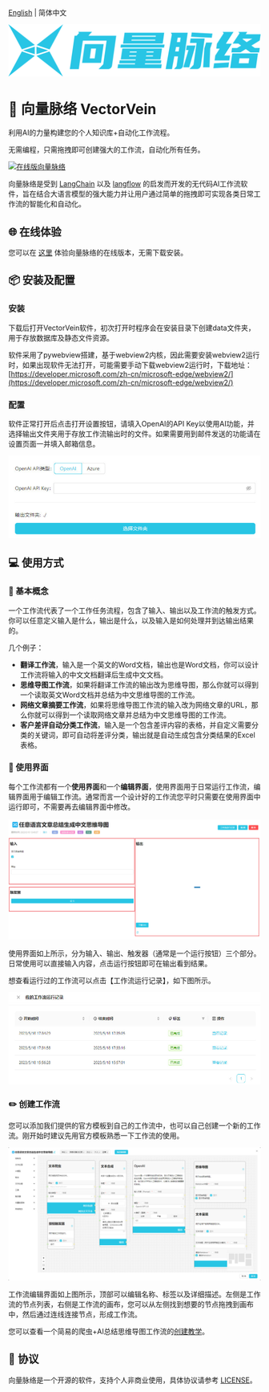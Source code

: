 [English](README_en.md) | 简体中文

[![向量脉络](resources/images/vector-vein-with-text-primary-zh.svg)](https://vectorvein.com)

# 🔀 向量脉络 VectorVein

利用AI的力量构建您的个人知识库+自动化工作流程。

无需编程，只需拖拽即可创建强大的工作流，自动化所有任务。

[![在线版向量脉络](resources/images/demo-zh.gif)](https://github.com/AndersonBY/vector-vein)

向量脉络是受到 [LangChain](https://github.com/hwchase17/langchain) 以及 [langflow](https://github.com/logspace-ai/langflow) 的启发而开发的无代码AI工作流软件，旨在结合大语言模型的强大能力并让用户通过简单的拖拽即可实现各类日常工作流的智能化和自动化。

## 🌐 在线体验

您可以在 [这里](https://vectorvein.com) 体验向量脉络的在线版本，无需下载安装。

## 📦 安装及配置

### 安装

下载后打开VectorVein软件，初次打开时程序会在安装目录下创建data文件夹，用于存放数据库及静态文件资源。

软件采用了pywebview搭建，基于webview2内核，因此需要安装webview2运行时，如果出现软件无法打开，可能需要手动下载webview2运行时，下载地址：[https://developer.microsoft.com/zh-cn/microsoft-edge/webview2/](https://developer.microsoft.com/zh-cn/microsoft-edge/webview2/)

### 配置

软件正常打开后点击打开设置按钮，请填入OpenAI的API Key以使用AI功能，并选择输出文件夹用于存放工作流输出时的文件。如果需要用到邮件发送的功能请在设置页面一并填入邮箱信息。

![设置](resources/images/settings1-zh.jpg)

## 💻 使用方式

### 📖 基本概念

一个工作流代表了一个工作任务流程，包含了输入、输出以及工作流的触发方式。你可以任意定义输入是什么，输出是什么，以及输入是如何处理并到达输出结果的。

几个例子：

- **翻译工作流**，输入是一个英文的Word文档，输出也是Word文档，你可以设计工作流将输入的中文文档翻译后生成中文文档。
- **思维导图工作流**，如果将翻译工作流的输出改为思维导图，那么你就可以得到一个读取英文Word文档并总结为中文思维导图的工作流。
- **网络文章摘要工作流**，如果将思维导图工作流的输入改为网络文章的URL，那么你就可以得到一个读取网络文章并总结为中文思维导图的工作流。
- **客户差评自动分类工作流**，输入是一个包含差评内容的表格，并自定义需要分类的关键词，即可自动将差评分类，输出就是自动生成包含分类结果的Excel表格。

### 🔎 使用界面

每个工作流都有一个**使用界面**和一个**编辑界面**，使用界面用于日常运行工作流，编辑界面用于编辑工作流。通常而言一个设计好的工作流您平时只需要在使用界面中运行即可，不需要再去编辑界面中修改。

![使用界面](resources/images/user-interface1-zh.jpg)

使用界面如上所示，分为输入、输出、触发器（通常是一个运行按钮）三个部分。日常使用可以直接输入内容，点击运行按钮即可在输出看到结果。

想查看运行过的工作流可以点击【工作流运行记录】，如下图所示。

![工作流运行记录](resources/images/workflow-record-zh.jpg)

### ✏️ 创建工作流

您可以添加我们提供的官方模板到自己的工作流中，也可以自己创建一个新的工作流。刚开始时建议先用官方模板熟悉一下工作流的使用。

![工作流编辑界面](resources/images/editor-zh.jpg)

工作流编辑界面如上图所示，顶部可以编辑名称、标签以及详细描述。左侧是工作流的节点列表，右侧是工作流的画布，您可以从左侧找到想要的节点拖拽到画布中，然后通过连线连接节点，形成工作流。

您可以查看一个简易的爬虫+AI总结思维导图工作流的[创建教学](TUTORIAL.md)。

## 📄 协议

向量脉络是一个开源的软件，支持个人非商业使用，具体协议请参考 [LICENSE](LICENSE.md)。